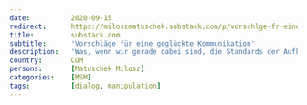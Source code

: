 ```yaml
---
date:          2020-09-15
redirect:      https://miloszmatuschek.substack.com/p/vorschlge-fr-eine-geglckte-kommunikation
title:         substack.com
subtitle:      'Vorschläge für eine geglückte Kommunikation'
description:   'Was, wenn wir gerade dabei sind, die Standards der Aufklärung über Bord zu werfen? Wir brauchen jetzt ein Detox des Debattenraums. Eine Kolumne.'
country:       COM
persons:       [Matuschek Milosz]
categories:    [MSM]
tags:          [dialog, manipulation]
---
```

